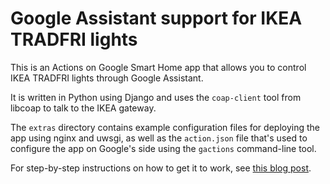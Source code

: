 # Google Assistant support for IKEA TRADFRI lights #

This is an Actions on Google Smart Home app that allows you to control
IKEA TRADFRI lights through Google Assistant.

It is written in Python using Django and uses the `coap-client` tool
from libcoap to talk to the IKEA gateway.

The `extras` directory contains example configuration files for
deploying the app using nginx and uwsgi, as well as the `action.json`
file that's used to configure the app on Google's side using the
`gactions` command-line tool.

For step-by-step instructions on how to get it to work, see [this
blog post](http://blog.jfedor.org/2017/09/google-assistant-support-for-ikea.html).
